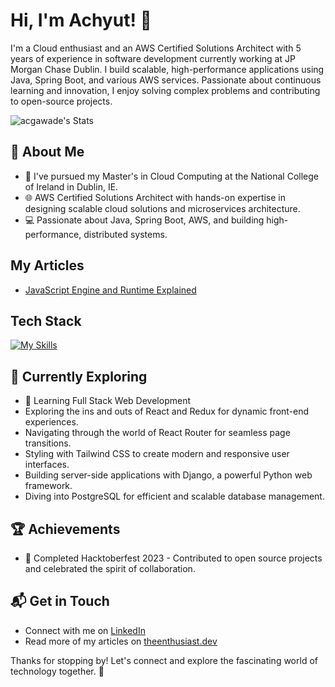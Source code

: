 # Hi, I'm Achyut! 👋

I'm a Cloud enthusiast and an AWS Certified Solutions Architect with 5 years of experience in software development currently working at JP Morgan Chase Dublin. I build scalable, high-performance applications using Java, Spring Boot, and various AWS services. Passionate about continuous learning and innovation, I enjoy solving complex problems and contributing to open-source projects.

![acgawade's Stats](https://github-readme-stats.vercel.app/api?username=acgawade&theme=vue-dark&show_icons=true&hide_border=true&count_private=true)

## 🚀 About Me

- 🔭 I've pursued my Master's in Cloud Computing at the National College of Ireland in Dublin, IE.
- 🌐 AWS Certified Solutions Architect with hands-on expertise in designing scalable cloud solutions and microservices architecture.
- 💻 Passionate about Java, Spring Boot, AWS, and building high-performance, distributed systems.

## My Articles
- [JavaScript Engine and Runtime Explained](https://www.freecodecamp.org/news/javascript-engine-and-runtime-explained/)


## Tech Stack
[![My Skills](https://skillicons.dev/icons?i=java,spring,aws,terraform,postgres,mysql,kafka,redis,cassandra,html,css,angular,solidity,maven&perline=4)](https://skillicons.dev)

## 🌱 Currently Exploring

  - 🚀 Learning Full Stack Web Development
  - Exploring the ins and outs of React and Redux for dynamic front-end experiences.
  - Navigating through the world of React Router for seamless page transitions.
  - Styling with Tailwind CSS to create modern and responsive user interfaces.
  - Building server-side applications with Django, a powerful Python web framework.
  - Diving into PostgreSQL for efficient and scalable database management.

 ## 🏆 Achievements

- 🌟 Completed Hacktoberfest 2023 - Contributed to open source projects and celebrated the spirit of collaboration.


## 📬 Get in Touch

- Connect with me on [LinkedIn](https://www.linkedin.com/in/agawade/)
- Read more of my articles on [theenthusiast.dev](https://theenthusiast.dev)

Thanks for stopping by! Let's connect and explore the fascinating world of technology together. 🚀



<!--

Here are some ideas to get you started:

- 🔭 I’m currently working on ...
- 🌱 I’m currently learning ...
- 👯 I’m looking to collaborate on ...
- 🤔 I’m looking for help with ...
- 💬 Ask me about ...
- 📫 How to reach me: ...
- 😄 Pronouns: ...
- ⚡ Fun fact: ...
-->

<!--
**acgawade/acgawade** is a ✨ _special_ ✨ repository because its `README.md` (this file) appears on your GitHub profile.

Here are some ideas to get you started:

- 🔭 I’m currently working on ...
- 🌱 I’m currently learning ...
- 👯 I’m looking to collaborate on ...
- 🤔 I’m looking for help with ...
- 💬 Ask me about ...
- 📫 How to reach me: ...
- 😄 Pronouns: ...
- ⚡ Fun fact: ...
-->
